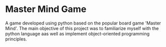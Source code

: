 # Master Mind Game

A game developed using python based on the popular board game 'Master Mind'.
The main objective of this project was to familiarize myself with the python language aas well as implement object-oriented programming principles.
